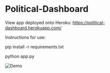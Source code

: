 # Political-Dashboard

View app deployed onto Heroku: https://political-dashboard.herokuapp.com/

Instructions for use:

pip install -r requirements.txt

python app.py


![Demo](https://user-images.githubusercontent.com/45270133/148652853-ed4ca026-a9d0-48c0-a76f-7d833ee5d1c4.PNG)

